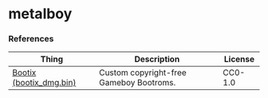 # metalboy



### References
| Thing | Description | License |
|-------|-------------|---------|
| [Bootix (bootix_dmg.bin)](https://github.com/Hacktix/Bootix) | Custom copyright-free Gameboy Bootroms. | CC0-1.0 |

